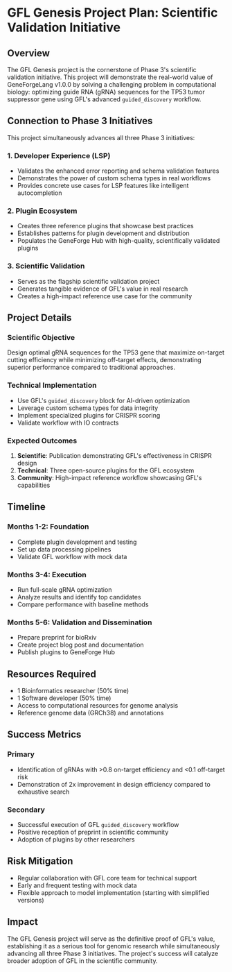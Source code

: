# GFL Genesis Project Plan: Scientific Validation Initiative

## Overview

The GFL Genesis project is the cornerstone of Phase 3's scientific validation initiative. This project will demonstrate the real-world value of GeneForgeLang v1.0.0 by solving a challenging problem in computational biology: optimizing guide RNA (gRNA) sequences for the TP53 tumor suppressor gene using GFL's advanced `guided_discovery` workflow.

## Connection to Phase 3 Initiatives

This project simultaneously advances all three Phase 3 initiatives:

### 1. Developer Experience (LSP)
- Validates the enhanced error reporting and schema validation features
- Demonstrates the power of custom schema types in real workflows
- Provides concrete use cases for LSP features like intelligent autocompletion

### 2. Plugin Ecosystem
- Creates three reference plugins that showcase best practices
- Establishes patterns for plugin development and distribution
- Populates the GeneForge Hub with high-quality, scientifically validated plugins

### 3. Scientific Validation
- Serves as the flagship scientific validation project
- Generates tangible evidence of GFL's value in real research
- Creates a high-impact reference use case for the community

## Project Details

### Scientific Objective
Design optimal gRNA sequences for the TP53 gene that maximize on-target cutting efficiency while minimizing off-target effects, demonstrating superior performance compared to traditional approaches.

### Technical Implementation
- Use GFL's `guided_discovery` block for AI-driven optimization
- Leverage custom schema types for data integrity
- Implement specialized plugins for CRISPR scoring
- Validate workflow with IO contracts

### Expected Outcomes
1. **Scientific**: Publication demonstrating GFL's effectiveness in CRISPR design
2. **Technical**: Three open-source plugins for the GFL ecosystem
3. **Community**: High-impact reference workflow showcasing GFL's capabilities

## Timeline

### Months 1-2: Foundation
- Complete plugin development and testing
- Set up data processing pipelines
- Validate GFL workflow with mock data

### Months 3-4: Execution
- Run full-scale gRNA optimization
- Analyze results and identify top candidates
- Compare performance with baseline methods

### Months 5-6: Validation and Dissemination
- Prepare preprint for bioRxiv
- Create project blog post and documentation
- Publish plugins to GeneForge Hub

## Resources Required

- 1 Bioinformatics researcher (50% time)
- 1 Software developer (50% time)
- Access to computational resources for genome analysis
- Reference genome data (GRCh38) and annotations

## Success Metrics

### Primary
- Identification of gRNAs with >0.8 on-target efficiency and <0.1 off-target risk
- Demonstration of 2x improvement in design efficiency compared to exhaustive search

### Secondary
- Successful execution of GFL `guided_discovery` workflow
- Positive reception of preprint in scientific community
- Adoption of plugins by other researchers

## Risk Mitigation

- Regular collaboration with GFL core team for technical support
- Early and frequent testing with mock data
- Flexible approach to model implementation (starting with simplified versions)

## Impact

The GFL Genesis project will serve as the definitive proof of GFL's value, establishing it as a serious tool for genomic research while simultaneously advancing all three Phase 3 initiatives. The project's success will catalyze broader adoption of GFL in the scientific community.